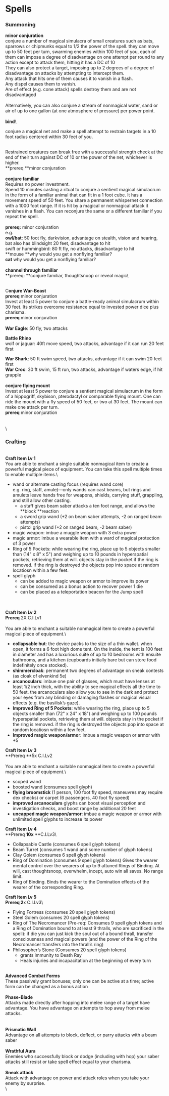 # Spells

### **Summoning**

**minor conjuration**\
conjure a number of magical simulacra of small creatures such as bats, sparrows or chipmunks equal to 1/2 the power of the spell. they can move up to 50 feet per turn, swarming enemies within 100 feet of you, each of them can impose a degree of disadvantage on one attempt per round to any action except to attack them, hitting it has a DC of 10\
They can also protect a target, imposing up to 2 degrees of a degree of disadvantage on attacks by attempting to intercept them.\
Any attack that hits one of them causes it to vanish in a flash.\
Any dispel causes them to vanish.\
Are of effect (e.g. cone attack) spells destroy them and are not disadvantaged\
\
Alternatively, you can also conjure a stream of nonmagical water, sand or air of up to one gallon (at one atmosphere of pressure) per power point.\
\
**bind**\


conjure a magical net and make a spell attempt to restrain targets in a 10 foot radius centered within 30 feet of you.&#x20;

\
Restrained creatures can break free with a successful strength check at the end of their turn against DC of 10 or the power of the net, whichever is higher.\
**prereq **minor conjuration\
\
**conjure familiar**\
Requires no power investment.\
Spend 10 minutes casting a ritual to conjure a sentient magical simulacrum in the form of a familiar animal that can fit in a 1 foot cube. It has a movement speed of 50 feet. You share a permanent whispernet connection with a 1000 foot range. If it is hit by a magical or nonmagical attack it vanishes in a flash. You can reconjure the same or a different familiar if you repeat the spell.\
\
**prereq:** minor conjuration\
e.g.\
**owl/bat**: 50 foot fly, darkvision, advantage on stealth, vision and hearing, bat also has blindsight 20 feet, disadvantage to hit\
swift or hummingbird: 80 ft fly, no attacks, disadvantage to hit\
**mouse **why would you get a nonflying familiar?\
**cat** why would you get a nonflying familiar?\
\
**channel through familiar**\
**prereq: **conjure familiar, thoughtsnoop or reveal magic\


\
C**onjure War-Beast**\
**prereq** minor conjuration\
Invest at least 5 power to conjure a battle-ready animal simulacrum within 30 feet. Its strikes overcome resistance equal to invested power dice plus charisma.\
**prereq** minor conjuration\
\
**War Eagle**: 50 fly, two attacks

**Battle Rhino**\
wolf or jaguar: 40ft move speed, two attacks, advantage if it can run 20 feet first

**War Shark**: 50 ft swim speed, two attacks, advantage if it can swim 20 feet first\
**War Croc**: 30 ft swim, 15 ft run, two attacks, advantage if waters edge, if hit grapple \
\
**conjure flying mount**\
Invest at least 5 power to conjure a sentient magical simulacrum in the form of a hippogriff, skybison, pterodactyl or comparable flying mount. One can ride the mount with a fly speed of 50 feet, or two at 30 feet. The mount can make one attack per turn.\
**prereq** minor conjuration\
\
\
\


### **Crafting**

\
**Craft Item Lv 1**\
You are able to enchant a single suitable nonmagical item to create a powerful magical piece of equipment. You can take this spell multiple times to enable multiple items.\


* wand or alternate casting focus (requires wand core)\
  e.g. ring, staff, amule)—only wands can cast beams, but rings and amulets leave hands free for weapons, shields, carrying stuff, grappling, and still allow other casting.
  * a staff gives beam saber attacks a ten foot range, and allows the **block **reaction
  * a sword grip wand (+2 on beam saber attempts, -2 on ranged beam attempts)
  * pistol grip wand (+2 on ranged beam, -2 beam saber)
* magic weapon: imbue a muggle weapon with 3 extra power
* magic armor: imbue a wearable item with a ward of magical protection of 3 power
* Ring of 5 Pockets: while wearing the ring, place up to 5 objects smaller than (14" x 8" x 5") and weighing up to 10 pounds in hyperspatial pockets, retrieving them at will. objects stay in the pocket if the ring is removed. if the ring is destroyed the objects pop into space at random locatiosn within a few feet.
* spell glyph
  * can be added to magic weapon or armor to improve its power
  * can be consumed as a bonus action to recover power 1 die
  * can be placed as a teleportation beacon for the Jump spell

\
\
**Craft Item Lv 2**\
**Prereq** 2X C.I.Lv1\
\
You are able to enchant a suitable nonmagical item to create a powerful magical piece of equipment.\


* **collapsable hut**: the device packs to the size of a thin wallet. when open, it forms a 6 foot high dome tent. On the inside, the tent is 100 feet in diameter and has a luxurious suite of up to 10 bedrooms with ensuite bathrooms, and a kitchen (cupboards initially bare but can store food indefinitely once stocked).
* **shimmercloak**: permanent two degrees of advantage on sneak contests (as cloak of elvenkind 5e)
* **arcanoculars**: imbue one pair of glasses, which must have lenses at least 1/2 inch thick, with the ability to see magical effects all the time to 50 feet. the arcanoculars also allow you to see in the dark and protect your eyes from any blinding or damaging flashes or magical visual effects (e.g. the basilisk’s gaze).
* **Improved Ring of 5 Pockets**: while wearing the ring, place up to 5 objects smaller than (72" x 24" x 18") and weighing up to 100 pounds hyperspatial pockets, retrieving them at will. objects stay in the pocket if the ring is removed. if the ring is destroyed the objects pop into space at random locatiosn within a few feet.
* **Improved magic weapon/armo**r: imbue a magic weapon or armor with +5

**Craft Item Lv 3**\
**Prereq **5x C.I.Lv2\
\
You are able to enchant a suitable nonmagical item to create a powerful magical piece of equipment.\


* scoped wand
* boosted wand (consumes spell glyph)
* **flying broomstick** (1 person, 100 foot fly speed, maneuvres may require dex checks) or carpet (6 passengers, 40 foot fly speed)&#x20;
* **improved arcanoculars** glyphs can boost visual perception and investigation checks, and boost range by additional 20 feet
* **uncapped magic weapon/armor**: imbue a magic weapon or armor with unlimited spell glyphs to increase its power

**Craft Item Lv 4**\
**Prereq **10x** **C.I.Lv3\


* Collapsable Castle (consumes 6 spell glyph tokens)
* Beam Turret (consumes 1 wand and some number of glyph tokens)
* Clay Golem (consumes 6 spell glyph tokens)
* Ring of Domination (consumes 9 spell glyph tokens) Gives the wearer mental control over the wearers of up to 9 attuned Rings of Binding. At will, cast thoughtsnoop, overwhelm, incept, auto win all saves. No range limit.
* Ring of Binding. Binds the wearer to the Domination effects of the wearer of the corresponding Ring.&#x20;

**Craft Item Lv 5**\
**Prereq 2**x C.I.Lv3\


* Flying Fortress (consumes 20 spell glyph tokens)
* Steel Golem (consumes 20 spell glyph tokens)
* Ring of The Necromancer (Pre-req: Consumes 9 spell glyph tokens and a Ring of Domination bound to at least 9 thralls, who are sacrificed in the spell): if die you can just kick the soul out of a bound thrall, transfer consciousness and magical powers (and the power of the Ring of the Necromancer transfers into the thrall’s ring)
* Philosopher’s Stone (Consumes 20 spell glyph tokens)
  * grants immunity to Death Ray
  * Heals injuries and incapacitation at the beginning of every turn

\
**Advanced Combat Forms**\
These passively grant bonuses; only one can be active at a time; active form can be changed as a bonus action\
\
**Phase-Blade**\
Attacks made directly after hopping into melee range of a target have advantage. You have advantage on attempts to hop away from melee attacks.\
\
\
**Prismatic Wall**\
Advantage on all attempts to block, deflect, or parry attacks with a beam saber\
\
**Wrathful Aura**\
Enemies who successfully block or dodge (including with hop) your saber attacks still resist or take spell effect equal to your charisma.\
\
**Sneak attack**\
Attack with advantage on power and attack roles when you take your enemy by surprise.\
\
